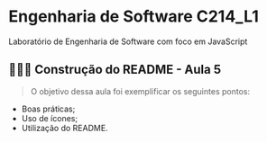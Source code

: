 # Engenharia de Software C214_L1
Laboratório de Engenharia de Software com foco em JavaScript

## 👨🏻‍🏫 Construção do README - Aula 5
> O objetivo dessa aula foi exemplificar os seguintes pontos:

  * Boas práticas;
  * Uso de ícones;
  * Utilização do README.
